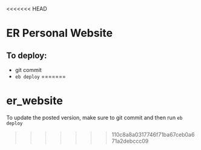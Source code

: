 <<<<<<< HEAD
# ER Personal Website
## To deploy:

- git commit 
- `eb deploy`
=======
# er_website

To update the posted version, make sure to git commit and then run `eb deploy`
>>>>>>> 110c8a8a0317746f71ba67ceb0a671a2debccc09
